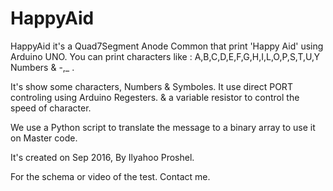 # HappyAid

HappyAid it's a Quad7Segment Anode Common that print 'Happy Aid' using Arduino UNO.
You can print characters like : A,B,C,D,E,F,G,H,I,L,O,P,S,T,U,Y Numbers & -,_ .

It's show some characters, Numbers & Symboles. It use direct PORT controling using Arduino Regesters. & a variable resistor to control the speed of character.

We use a Python script to translate the message to a binary array to use it on Master code.

It's created on Sep 2016, By Ilyahoo Proshel.

For the schema or video of the test. Contact me. 
